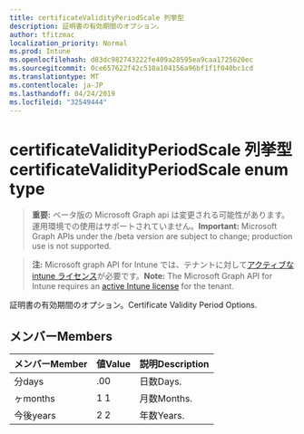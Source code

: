 ```yaml
---
title: certificateValidityPeriodScale 列挙型
description: 証明書の有効期間のオプション。
author: tfitzmac
localization_priority: Normal
ms.prod: Intune
ms.openlocfilehash: d83dc982743222fe409a28595ea9caa1725620ec
ms.sourcegitcommit: 0ce657622f42c510a104156a96bf1f1f040bc1cd
ms.translationtype: MT
ms.contentlocale: ja-JP
ms.lasthandoff: 04/24/2019
ms.locfileid: "32549444"
---
```

# <a name="certificatevalidityperiodscale-enum-type"></a><span data-ttu-id="1be47-103">certificateValidityPeriodScale 列挙型</span><span class="sxs-lookup"><span data-stu-id="1be47-103">certificateValidityPeriodScale enum type</span></span>

> <span data-ttu-id="1be47-104">**重要:** ベータ版の Microsoft Graph api は変更される可能性があります。運用環境での使用はサポートされていません。</span><span class="sxs-lookup"><span data-stu-id="1be47-104">**Important:** Microsoft Graph APIs under the /beta version are subject to change; production use is not supported.</span></span>

> <span data-ttu-id="1be47-105">**注:** Microsoft graph API for Intune では、テナントに対して[アクティブな intune ライセンス](https://go.microsoft.com/fwlink/?linkid=839381)が必要です。</span><span class="sxs-lookup"><span data-stu-id="1be47-105">**Note:** The Microsoft Graph API for Intune requires an [active Intune license](https://go.microsoft.com/fwlink/?linkid=839381) for the tenant.</span></span>

<span data-ttu-id="1be47-106">証明書の有効期間のオプション。</span><span class="sxs-lookup"><span data-stu-id="1be47-106">Certificate Validity Period Options.</span></span>

## <a name="members"></a><span data-ttu-id="1be47-107">メンバー</span><span class="sxs-lookup"><span data-stu-id="1be47-107">Members</span></span>
|<span data-ttu-id="1be47-108">メンバー</span><span class="sxs-lookup"><span data-stu-id="1be47-108">Member</span></span>|<span data-ttu-id="1be47-109">値</span><span class="sxs-lookup"><span data-stu-id="1be47-109">Value</span></span>|<span data-ttu-id="1be47-110">説明</span><span class="sxs-lookup"><span data-stu-id="1be47-110">Description</span></span>|
|:---|:---|:---|
|<span data-ttu-id="1be47-111">分</span><span class="sxs-lookup"><span data-stu-id="1be47-111">days</span></span>|<span data-ttu-id="1be47-112">.0</span><span class="sxs-lookup"><span data-stu-id="1be47-112">0</span></span>|<span data-ttu-id="1be47-113">日数</span><span class="sxs-lookup"><span data-stu-id="1be47-113">Days.</span></span>|
|<span data-ttu-id="1be47-114">ヶ</span><span class="sxs-lookup"><span data-stu-id="1be47-114">months</span></span>|<span data-ttu-id="1be47-115">1 </span><span class="sxs-lookup"><span data-stu-id="1be47-115">1</span></span>|<span data-ttu-id="1be47-116">月数</span><span class="sxs-lookup"><span data-stu-id="1be47-116">Months.</span></span>|
|<span data-ttu-id="1be47-117">今後</span><span class="sxs-lookup"><span data-stu-id="1be47-117">years</span></span>|<span data-ttu-id="1be47-118">2 </span><span class="sxs-lookup"><span data-stu-id="1be47-118">2</span></span>|<span data-ttu-id="1be47-119">年数</span><span class="sxs-lookup"><span data-stu-id="1be47-119">Years.</span></span>|





